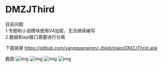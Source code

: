 # DMZJThird
目前问题   
1.专题和小说模块使用V4加密，无法继续编写   
2.数据和api接口需要进行分离

下载链接  https://github.com/yangguanairen/-/blob/main/DMZJThrid.apk 

截图
![img](https://github.com/yangguanairen/-/blob/main/DMZJThird01.jpg)
![img](https://github.com/yangguanairen/-/blob/main/DMZJThird02.jpg)
![img](https://github.com/yangguanairen/-/blob/main/DMZJThird03.jpg)
![img](https://github.com/yangguanairen/-/blob/main/DMZJThird04.jpg)
